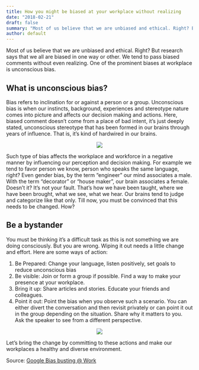 ```yaml
---
title: How you might be biased at your workplace without realizing
date: "2018-02-21"
draft: false
summary: "Most of us believe that we are unbiased and ethical. Right? But research says that we all are biased in one way or other. We tend to pass biased comments without even realizing. One of the prominent biases at workplace is unconscious bias."
author: default
---
```


Most of us believe that we are unbiased and ethical. Right? But research says that we all are biased in one way or other. We tend to pass biased comments without even realizing. One of the prominent biases at workplace is unconscious bias.

## What is unconscious bias?

Bias refers to inclination for or against a person or a group. Unconscious bias is when our instincts, background, experiences and stereotype nature comes into picture and affects our decision making and actions. Here, biased comment doesn’t come from a place of bad intent, it’s just deeply stated, unconscious stereotype that has been formed in our brains through years of influence. That is, it’s kind of hardwired in our brains.

<p align="center">
  <img src="/static/img/blog/bias/image1.jpeg" />
</p>

Such type of bias affects the workplace and workforce in a negative manner by influencing our perception and decision making. For example we tend to favor person we know, person who speaks the same language, right? Even gender bias, by the term “engineer” our mind associates a male. With the term “decorator” or “house maker”, our brain associates a female. Doesn’t it? It’s not your fault. That’s how we have been taught, where we have been brought, what we see, what we hear. Our brains tend to judge and categorize like that only. Till now, you must be convinced that this needs to be changed. How?

## Be a bystander

You must be thinking it’s a difficult task as this is not something we are doing consciously. But you are wrong. Wiping it out needs a little change and effort. Here are some ways of action:

1.  Be Prepared: Change your language, listen positively, set goals to reduce unconscious bias
2.  Be visible: Join or form a group if possible. Find a way to make your presence at your workplace.
3.  Bring it up: Share articles and stories. Educate your friends and colleagues.
4.  Point it out: Point the bias when you observe such a scenario. You can either divert the conversation and then revisit privately or can point it out in the group depending on the situation. Share why it matters to you. Ask the speaker to see from a different perspective.

<p align="center">
  <img src="/static/img/blog/bias/image2.jpeg" />
</p>

Let’s bring the change by committing to these actions and make our workplaces a healthy and diverse environment.

Source: [Google Bias busting @ Work](https://docs.google.com/presentation/d/1RJorJs1sClLKHD4dqgrxOBXn-hhIyOXLu2k8zfHatwA/edit#slide=id.g189cc2293_10)
